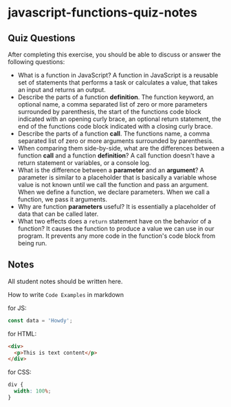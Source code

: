# javascript-functions-quiz-notes

## Quiz Questions

After completing this exercise, you should be able to discuss or answer the following questions:

- What is a function in JavaScript?
  A function in JavaScript is a reusable set of statements that performs a task or calculates a value, that takes an input and returns an output.
- Describe the parts of a function **definition**.
  The function keyword, an optional name, a comma separated list of zero or more parameters surrounded by parenthesis, the start of the functions code block indicated with an opening curly brace, an optional return statement, the end of the functions code block indicated with a closing curly brace.
- Describe the parts of a function **call**.
  The functions name, a comma separated list of zero or more arguments surrounded by parenthesis.
- When comparing them side-by-side, what are the differences between a function **call** and a function **definition**?
  A call function doesn't have a return statement or variables, or a console log.
- What is the difference between a **parameter** and an **argument**?
  A parameter is similar to a placeholder that is basically a variable whose value is not known until we call the function and pass an argument. When we define a function, we declare parameters. When we call a function, we pass it arguments.
- Why are function **parameters** useful?
  It is essentially a placeholder of data that can be called later.
- What two effects does a `return` statement have on the behavior of a function?
  It causes the function to produce a value we can use in our program. It prevents any more code in the function's code block from being run.

## Notes

All student notes should be written here.

How to write `Code Examples` in markdown

for JS:

```javascript
const data = 'Howdy';
```

for HTML:

```html
<div>
  <p>This is text content</p>
</div>
```

for CSS:

```css
div {
  width: 100%;
}
```
